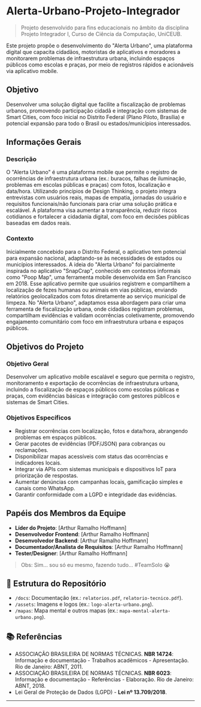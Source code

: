 #  Alerta-Urbano-Projeto-Integrador

> Projeto desenvolvido para fins educacionais no âmbito da disciplina Projeto Integrador I, Curso de Ciência da Computação, UniCEUB.

Este projeto propõe o desenvolvimento do "Alerta Urbano", uma plataforma digital que capacita cidadãos, motoristas de aplicativos e moradores a monitorarem problemas de infraestrutura urbana, incluindo espaços públicos como escolas e praças, por meio de registros rápidos e acionáveis via aplicativo mobile.



##  Objetivo

Desenvolver uma solução digital que facilite a fiscalização de problemas urbanos, promovendo participação cidadã e integração com sistemas de Smart Cities, com foco inicial no Distrito Federal (Plano Piloto, Brasília) e potencial expansão para todo o Brasil ou estados/municípios interessados.



##  Informações Gerais

### Descrição
O "Alerta Urbano" é uma plataforma mobile que permite o registro de ocorrências de infraestrutura urbana (ex.: buracos, falhas de iluminação, problemas em escolas públicas e praças) com fotos, localização e data/hora. Utilizando princípios de Design Thinking, o projeto integra entrevistas com usuários reais, mapas de empatia, jornadas do usuário e requisitos funcionais/não funcionais para criar uma solução prática e escalável. A plataforma visa aumentar a transparência, reduzir riscos cotidianos e fortalecer a cidadania digital, com foco em decisões públicas baseadas em dados reais.

### Contexto
Inicialmente concebido para o Distrito Federal, o aplicativo tem potencial para expansão nacional, adaptando-se às necessidades de estados ou municípios interessados. A ideia do "Alerta Urbano" foi parcialmente inspirada no aplicativo "SnapCrap", conhecido em contextos informais como "Poop Map", uma ferramenta mobile desenvolvida em San Francisco em 2018. Esse aplicativo permite que usuários registrem e compartilhem a localização de fezes humanas ou animais em vias públicas, enviando relatórios geolocalizados com fotos diretamente ao serviço municipal de limpeza. No "Alerta Urbano", adaptamos essa abordagem para criar uma ferramenta de fiscalização urbana, onde cidadãos registram problemas, compartilham evidências e validam ocorrências coletivamente, promovendo engajamento comunitário com foco em infraestrutura urbana e espaços públicos.



##  Objetivos do Projeto

### Objetivo Geral
Desenvolver um aplicativo mobile escalável e seguro que permita o registro, monitoramento e exportação de ocorrências de infraestrutura urbana, incluindo a fiscalização de espaços públicos como escolas públicas e praças, com evidências básicas e integração com gestores públicos e sistemas de Smart Cities.

### Objetivos Específicos
- Registrar ocorrências com localização, fotos e data/hora, abrangendo problemas em espaços públicos.
- Gerar pacotes de evidências (PDF/JSON) para cobranças ou reclamações.
- Disponibilizar mapas acessíveis com status das ocorrências e indicadores locais.
- Integrar via APIs com sistemas municipais e dispositivos IoT para priorização de respostas.
- Aumentar denúncias com campanhas locais, gamificação simples e canais como WhatsApp.
- Garantir conformidade com a LGPD e integridade das evidências.



##  Papéis dos Membros da Equipe

- **Líder do Projeto**: [Arthur Ramalho Hoffmann] 
- **Desenvolvedor Frontend**: [Arthur Ramalho Hoffmann] 
- **Desenvolvedor Backend**: [Arthur Ramalho Hoffmann] 
- **Documentador/Analista de Requisitos**: [Arthur Ramalho Hoffmann] 
- **Tester/Designer**: [Arthur Ramalho Hoffmann]   

> Obs: Sim… sou só eu mesmo, fazendo tudo… #TeamSolo 😭



## 📂 Estrutura do Repositório
- `/docs`: Documentação (ex.: `relatorios.pdf`, `relatorio-tecnico.pdf`).
- `/assets`: Imagens e logos (ex.: `logo-alerta-urbano.png`).
- `/mapas`: Mapa mental e outros mapas (ex.: `mapa-mental-alerta-urbano.png`).



## 📚 Referências
- ASSOCIAÇÃO BRASILEIRA DE NORMAS TÉCNICAS. **NBR 14724**: Informação e documentação - Trabalhos acadêmicos - Apresentação. Rio de Janeiro: ABNT, 2011.
- ASSOCIAÇÃO BRASILEIRA DE NORMAS TÉCNICAS. **NBR 6023**: Informação e documentação - Referências - Elaboração. Rio de Janeiro: ABNT, 2018.
- Lei Geral de Proteção de Dados (LGPD) - **Lei nº 13.709/2018**.

---
